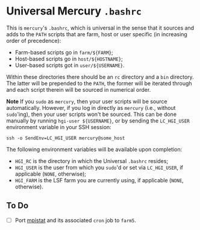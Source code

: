 # Universal Mercury `.bashrc`

This is `mercury`'s `.bashrc`, which is universal in the sense that it
sources and adds to the `PATH` scripts that are farm, host or user
specific (in increasing order of precedence):

* Farm-based scripts go in `farm/${FARM}`;
* Host-based scripts go in `host/${HOSTNAME}`;
* User-based scripts got in `user/${USERNAME}`.

Within these directories there should be an `rc` directory and a `bin`
directory. The latter will be prepended to the `PATH`, the former will
be iterated through and each script therein will be sourced in numerical
order.

**Note** If you `sudo` as `mercury`, then your user scripts will be
source automatically. However, if you log in directly as `mercury`
(i.e., without `sudo`'ing), then your user scripts won't be sourced.
This can be done manually by running `hgi-user ${USERNAME}`, or by
sending the `LC_HGI_USER` environment variable in your SSH session:

    ssh -o SendEnv=LC_HGI_USER mercury@some_host

The following environment variables will be available upon completion:

* `HGI_RC` is the directory in which the Universal `.bashrc` resides;
* `HGI_USER` is the user from which you `sudo`'d or set via
  `LC_HGI_USER`, if applicable (`NONE`, otherwise);
* `HGI_FARM` is the LSF farm you are currently using, if applicable
  (`NONE`, otherwise).

## To Do

- [ ] Port [mpistat](https://github.com/wtsi-hgi/mpistat) and its
      associated `cron` job to `farm5`.
